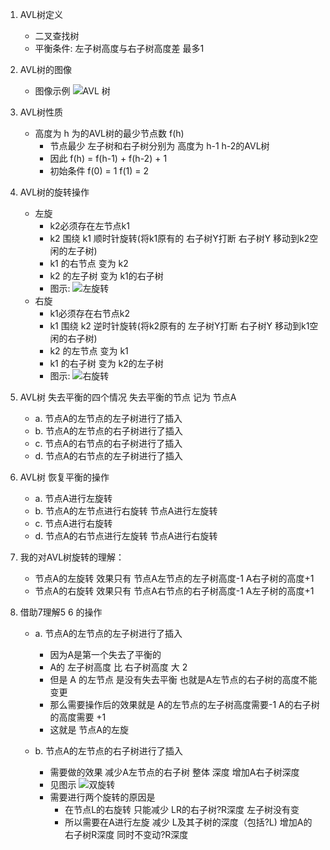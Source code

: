 1. AVL树定义
    - 二叉查找树
    - 平衡条件: 左子树高度与右子树高度差 最多1
    
2. AVL树的图像
    - 图像示例 ![AVL 树](http://image.sprinkle.top/image/tree/avl_tree.png)
    
3. AVL树性质
    - 高度为 h 为的AVL树的最少节点数 f(h)
        - 节点最少 左子树和右子树分别为 高度为 h-1 h-2的AVL树
        - 因此 f(h) = f(h-1) + f(h-2) + 1
        - 初始条件 f(0) = 1 f(1) = 2
        
4. AVL树的旋转操作
    - 左旋
        - k2必须存在左节点k1
        - k2 围绕 k1 顺时针旋转(将k1原有的 右子树Y打断 右子树Y 移动到k2空闲的左子树)
        - k1 的右节点 变为 k2
        - k2 的左子树 变为 k1的右子树
        - 图示: ![左旋转](http://image.sprinkle.top/image/tree/single_left_rotate.png)
    - 右旋
        - k1必须存在右节点k2
        - k1 围绕 k2 逆时针旋转(将k2原有的 左子树Y打断 右子树Y 移动到k1空闲的右子树)
        - k2 的左节点 变为 k1
        - k1 的右子树 变为 k2的左子树
        - 图示: ![右旋转](http://image.sprinkle.top/image/tree/single_right_rotate.png)
        
5. AVL树 失去平衡的四个情况 失去平衡的节点 记为 节点A
    - a. 节点A的左节点的左子树进行了插入
    - b. 节点A的左节点的右子树进行了插入
    - c. 节点A的右节点的右子树进行了插入
    - d. 节点A的右节点的左子树进行了插入
    
6. AVL树 恢复平衡的操作
    - a. 节点A进行左旋转
    - b. 节点A的左节点进行右旋转 节点A进行左旋转
    - c. 节点A进行右旋转
    - d. 节点A的右节点进行左旋转 节点A进行右旋转
    
7. 我的对AVL树旋转的理解：
    - 节点A的左旋转 效果只有 节点A左节点的左子树高度-1 A右子树的高度+1
    - 节点A的右旋转 效果只有 节点A右节点的右子树高度-1 A左子树的高度+1
    
8. 借助7理解5 6 的操作
    - a. 节点A的左节点的左子树进行了插入
        - 因为A是第一个失去了平衡的
        - A的 左子树高度 比 右子树高度 大 2
        - 但是 A 的左节点 是没有失去平衡 也就是A左节点的右子树的高度不能变更
        - 那么需要操作后的效果就是 A的左节点的左子树高度需要-1 A的右子树的高度需要 +1
        - 这就是 节点A的左旋

    - b. 节点A的左节点的右子树进行了插入
        - 需要做的效果 减少A左节点的右子树 整体 深度 增加A右子树深度
        - 见图示 ![双旋转](http://image.sprinkle.top/image/tree/double_rotate.jpg)
        - 需要进行两个旋转的原因是
            - 在节点L的右旋转 只能减少 LR的右子树?R深度  左子树没有变
            - 所以需要在A进行左旋 减少 L及其子树的深度（包括?L) 增加A的右子树R深度 同时不变动?R深度